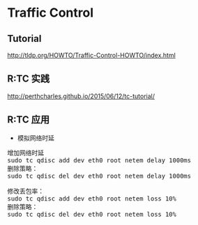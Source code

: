 

Traffic Control
=======================================================

Tutorial
-------------------------------------------------------
http://tldp.org/HOWTO/Traffic-Control-HOWTO/index.html


R:TC 实践
-------------------------------------------------------
http://perthcharles.github.io/2015/06/12/tc-tutorial/





R:TC 应用
-------------------------------------------------------

+ 模拟网络时延
<pre>
增加网络时延
sudo tc qdisc add dev eth0 root netem delay 1000ms
删除策略：
sudo tc qdisc del dev eth0 root netem delay 1000ms

修改丢包率：
sudo tc qdisc add dev eth0 root netem loss 10%
删除策略：
sudo tc qdisc del dev eth0 root netem loss 10%
</pre>

